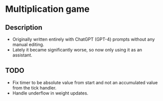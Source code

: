 # Multiplication game

## Description

- Originally written entirely with ChatGPT (GPT-4) prompts without any manual editing.
- Lately it became significantly worse, so now only using it as an assistant.

## TODO

- Fix timer to be absolute value from start and not an accumulated value from the tick handler.
- Handle underflow in weight updates.
